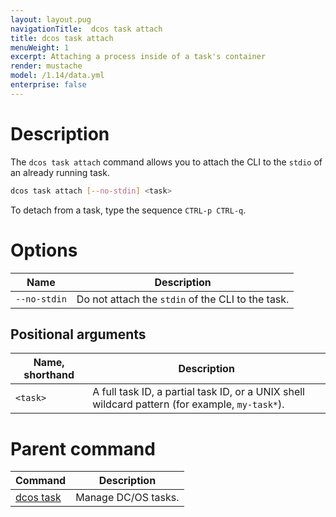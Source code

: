 ```yaml
---
layout: layout.pug
navigationTitle:  dcos task attach
title: dcos task attach
menuWeight: 1
excerpt: Attaching a process inside of a task's container
render: mustache
model: /1.14/data.yml
enterprise: false
---
```


# Description

The `dcos task attach` command allows you to attach the CLI to the `stdio` of an already running task.

```bash
dcos task attach [--no-stdin] <task>
```

To detach from a task, type the sequence `CTRL-p CTRL-q`.

# Options

| Name |  Description |
|---------|-------------|
| `--no-stdin`   |  Do not attach the `stdin` of the CLI to the task. |

## Positional arguments

| Name, shorthand |  Description |
|---------|-------------|
| `<task>`   |   A full task ID, a partial task ID, or a UNIX shell wildcard pattern (for example, `my-task*`). |

# Parent command

| Command | Description |
|---------|-------------|
| [dcos task](/1.14/cli/command-reference/dcos-task/)   | Manage DC/OS tasks. |
